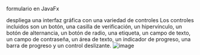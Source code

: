 formulario en JavaFx

despliega una interfaz gráfica con una variedad de controles 
Los controles incluidos son un botón, una casilla de verificación, un hipervínculo, un botón de alternancia, un botón de radio, una etiqueta, un campo de texto, un campo de contraseña, un área de texto, un indicador de progreso, una barra de progreso y un control deslizante.
![image](https://github.com/RonaldVictores/dise-o-formulario/assets/168298550/3fa73f6e-8f5e-403a-9a17-13e64959b201)
